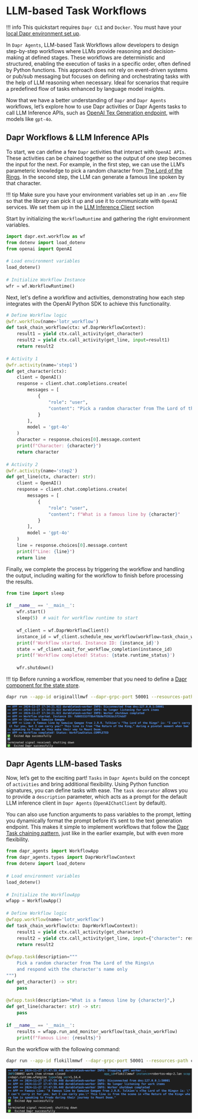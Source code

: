 # LLM-based Task Workflows

!!! info
    This quickstart requires `Dapr CLI` and `Docker`. You must have your [local Dapr environment set up](../installation.md).

In `Dapr Agents`, LLM-based Task Workflows allow developers to design step-by-step workflows where LLMs provide reasoning and decision-making at defined stages. These workflows are deterministic and structured, enabling the execution of tasks in a specific order, often defined by Python functions. This approach does not rely on event-driven systems or pub/sub messaging but focuses on defining and orchestrating tasks with the help of LLM reasoning when necessary. Ideal for scenarios that require a predefined flow of tasks enhanced by language model insights.

Now that we have a better understanding of `Dapr` and `Dapr Agents` workflows, let’s explore how to use Dapr activities or Dapr Agents tasks to call LLM Inference APIs, such as [OpenAI Tex Generation endpoint](https://platform.openai.com/docs/guides/text-generation), with models like `gpt-4o`.

## Dapr Workflows & LLM Inference APIs

To start, we can define a few `Dapr` activities that interact with `OpenAI APIs`. These activities can be chained together so the output of one step becomes the input for the next. For example, in the first step, we can use the LLM’s parameteric knowledge to pick a random character from [The Lord of the Rings](https://en.wikipedia.org/wiki/The_Lord_of_the_Rings). In the second step, the LLM can generate a famous line spoken by that character.

!!! tip
    Make sure you have your environment variables set up in an `.env` file so that the library can pick it up and use it to communicate with `OpenAI` services. We set them up in the [LLM Inference Client](llm.md) section

Start by initializing the `WorkflowRuntime` and gathering the right environment variables.

```python
import dapr.ext.workflow as wf
from dotenv import load_dotenv
from openai import OpenAI

# Load environment variables
load_dotenv()

# Initialize Workflow Instance
wfr = wf.WorkflowRuntime()
```

Next, let's define a workflow and activities, demonstrating how each step integrates with the OpenAI Python SDK to achieve this functionality.

```python
# Define Workflow logic
@wfr.workflow(name='lotr_workflow')
def task_chain_workflow(ctx: wf.DaprWorkflowContext):
    result1 = yield ctx.call_activity(get_character)
    result2 = yield ctx.call_activity(get_line, input=result1)
    return result2

# Activity 1
@wfr.activity(name='step1')
def get_character(ctx):
    client = OpenAI()
    response = client.chat.completions.create(
        messages = [
            {
                "role": "user",
                "content": "Pick a random character from The Lord of the Rings and respond with the character name only"
            }
        ],
        model = 'gpt-4o'
    )
    character = response.choices[0].message.content
    print(f"Character: {character}")
    return character

# Activity 2
@wfr.activity(name='step2')
def get_line(ctx, character: str):
    client = OpenAI()
    response = client.chat.completions.create(
        messages = [
            {
                "role": "user",
                "content": f"What is a famous line by {character}"
            }
        ],
        model = 'gpt-4o'
    )
    line = response.choices[0].message.content
    print(f"Line: {line}")
    return line
```

Finally, we complete the process by triggering the workflow and handling the output, including waiting for the workflow to finish before processing the results.

```python
from time import sleep

if __name__ == '__main__':
    wfr.start()
    sleep(5)  # wait for workflow runtime to start

    wf_client = wf.DaprWorkflowClient()
    instance_id = wf_client.schedule_new_workflow(workflow=task_chain_workflow)
    print(f'Workflow started. Instance ID: {instance_id}')
    state = wf_client.wait_for_workflow_completion(instance_id)
    print(f'Workflow completed! Status: {state.runtime_status}')

    wfr.shutdown()
```

!!! tip
    Before running a workflow, remember that you need to define a [Dapr component for the state store](https://docs.dapr.io/reference/components-reference/supported-state-stores/).

```bash
dapr run --app-id originalllmwf --dapr-grpc-port 50001 --resources-path components/ -- python3 wf_taskchain_openai_original_llm_request.py
```

![](../../img/workflows_originial_llm_request.png)

## Dapr Agents LLM-based Tasks

Now, let’s get to the exciting part! `Tasks` in `Dapr Agents` build on the concept of `activities` and bring additional flexibility. Using Python function signatures, you can define tasks with ease. The `task decorator` allows you to provide a `description` parameter, which acts as a prompt for the default LLM inference client in `Dapr Agents` (`OpenAIChatClient` by default).

You can also use function arguments to pass variables to the prompt, letting you dynamically format the prompt before it’s sent to the text generation endpoint. This makes it simple to implement workflows that follow the [Dapr Task chaining pattern](https://docs.dapr.io/developing-applications/building-blocks/workflow/workflow-patterns/#task-chaining), just like in the earlier example, but with even more flexibility.

```python
from dapr_agents import WorkflowApp
from dapr_agents.types import DaprWorkflowContext
from dotenv import load_dotenv

# Load environment variables
load_dotenv()

# Initialize the WorkflowApp
wfapp = WorkflowApp()

# Define Workflow logic
@wfapp.workflow(name='lotr_workflow')
def task_chain_workflow(ctx: DaprWorkflowContext):
    result1 = yield ctx.call_activity(get_character)
    result2 = yield ctx.call_activity(get_line, input={"character": result1})
    return result2

@wfapp.task(description="""
    Pick a random character from The Lord of the Rings\n
    and respond with the character's name only
""")
def get_character() -> str:
    pass

@wfapp.task(description="What is a famous line by {character}",)
def get_line(character: str) -> str:
    pass

if __name__ == '__main__':
    results = wfapp.run_and_monitor_workflow(task_chain_workflow)
    print(f"Famous Line: {results}")
```

Run the workflow with the following command:

```bash
dapr run --app-id flokillmmwf --dapr-grpc-port 50001 --resources-path components/ -- python3 wf_taskchain_openai_floki_llm_request.py
```

![](../../img/workflows_floki_llm_request.png)